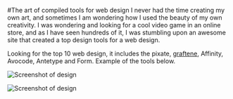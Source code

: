 #The art of compiled tools for web design
I never had the time creating my own art, and sometimes I am wondering how I used the beauty of my own creativity. I was wondering and looking for a cool video game in an online store, and as I have seen hundreds of it, I was stumbling upon an awesome site that created a top design tools for a web design.

Looking for the top 10 web design, it includes the pixate, <a href="https://graftene.co.uk">graftene</a>, Affinity, Avocode, Antetype and Form. Example of the tools below. 


![Screenshot of design](http://media.creativebloq.futurecdn.net/sites/creativebloq.com/files/images/nettools3.jpg)

![Screenshot of design](http://media.creativebloq.futurecdn.net/sites/creativebloq.com/files/images/netmagtools4.jpg)


